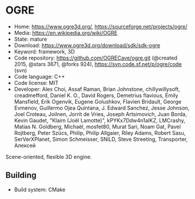 # OGRE

- Home: https://www.ogre3d.org/, https://sourceforge.net/projects/ogre/
- Media: https://en.wikipedia.org/wiki/OGRE
- State: mature
- Download: https://www.ogre3d.org/download/sdk/sdk-ogre
- Keyword: framework, 3D
- Code repository: https://github.com/OGRECave/ogre.git (@created 2015, @stars 3671, @forks 924), https://svn.code.sf.net/p/ogre/code (svn)
- Code language: C++
- Code license: MIT
- Developer: Alex Choi, Assaf Raman, Brian Johnstone, chillywillysoft, creadmefford, Daniel K. O., David Rogers, Demetrius flavious, Emily Mansfield, Erik Ogenvik, Eugene Golushkov, Flavien Bridault, George Evmenov, Guillermo Ojea Quintana, J. Edward Sanchez, Jesse Johnson, Joel Croteau, Joilnen, Jorrit de Vries, Joseph Artsimovich, Juan Borda, Kevin Gaudet, "Klaim (Joël Lamotte)", kPYKx7Ddw4n1aIKZ, LMCrashy, Matias N. Goldberg, Michaël, mosfet80, Murat Sari, Noam Gat, Pavel Rojtberg, Peter Szücs, Philip, Philip Allgaier, Riley Adams, Robert Sasu, SerVerXPlanet, Simon Schmeisser, SNiLD, Steve Streeting, Transporter, Алексей

Scene-oriented, flexible 3D engine.

## Building

- Build system: CMake
